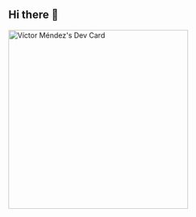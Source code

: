 ## Hi there 👋

<a href="https://app.daily.dev/elmonodev"><img src="https://api.daily.dev/devcards/v2/J16KOr1znPFZJUEksNZZd.png?type=default&r=1zr" width="356" alt="Víctor Méndez's Dev Card"/></a>


<!--
**ElvicMC41/ElVicMC41** is a ✨ _special_ ✨ repository because its `README.md` (this file) appears on your GitHub profile.

Here are some ideas to get you started:

- 🔭 I’m currently working on ...
- 🌱 I’m currently learning ...
- 👯 I’m looking to collaborate on ...
- 🤔 I’m looking for help with ...
- 💬 Ask me about ...
- 📫 How to reach me: ...
- 😄 Pronouns: ...
- ⚡ Fun fact: ...
-->
